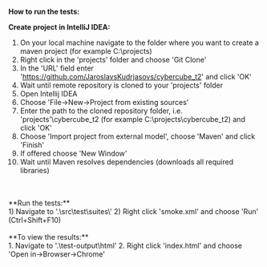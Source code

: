 **How to run the tests:**

**Create project in IntelliJ IDEA:**

1. On your local machine navigate to the folder where you want to create a maven project (for example C:\projects\)
2. Right click in the 'projects' folder and choose 'Git Clone'
3. In the 'URL' field enter 'https://github.com/JaroslavsKudrjasovs/cybercube_t2' and click 'OK'
4. Wait until remote repository is cloned to your 'projects' folder
5. Open Intellij IDEA
6. Choose 'File->New->Project from existing sources'
7. Enter the path to the cloned repository folder, i.e. 'projects'\cybercube_t2 (for example C:\projects\cybercube_t2) and click 'OK'
8. Choose 'Import project from external model', choose 'Maven' and click 'Finish'
9. If offered choose 'New Window'
10. Wait until Maven resolves dependencies (downloads all required libraries)
<br/>
<br/>
**Run the tests:**
<br/>
1) Navigate to '.\src\test\suites\'
2) Right click 'smoke.xml' and choose 'Run' (Ctrl+Shift+F10)
<br/>
<br/>
**To view the results:**
<br/>
1. Navigate to '.\test-output\html'
2. Right click 'index.html' and choose 'Open in->Browser->Chrome'
